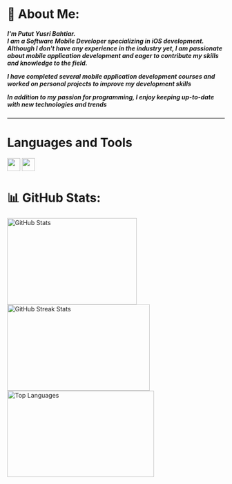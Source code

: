 # 💫 About Me:
<h5>I'm Putut Yusri Bahtiar.<br>
I am a Software Mobile Developer specializing in iOS development. Although I don't have any experience in the industry yet, I am passionate about mobile application development and eager to contribute my skills and knowledge to the field.

I have completed several mobile application development courses and worked on personal projects to improve my development skills

In addition to my passion for programming, I enjoy keeping up-to-date with new technologies and trends</h5>
_______

# Languages and Tools
<img height="30" width="30" src="https://cdn.jsdelivr.net/gh/devicons/devicon/icons/swift/swift-original.svg" /> <img height="30" width="30" src="https://cdn.jsdelivr.net/gh/devicons/devicon/icons/kotlin/kotlin-plain.svg" /> 


# 📊 GitHub Stats:
<img src="https://github-readme-stats.vercel.app/api?username=pututyb&theme=default&hide_border=false&include_all_commits=true&count_private=true" alt="GitHub Stats" width="300" height="200"> <img src="https://github-readme-streak-stats.herokuapp.com/?user=pututyb&theme=default&hide_border=false" alt="GitHub Streak Stats" width="330" height="200"> <img src="https://github-readme-stats.vercel.app/api/top-langs/?username=pututyb&theme=default&hide_border=false&include_all_commits=true&count_private=true&layout=compact" alt="Top Languages" width="340" height="200">


<!-- Proudly created with GPRM ( https://gprm.itsvg.in ) -->
